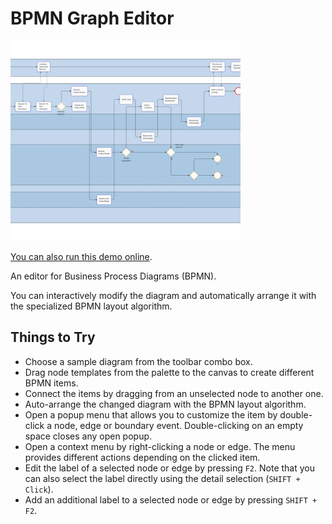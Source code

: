 # BPMN Graph Editor

<img src="../../resources/image/bpmneditor.png" alt="demo-thumbnail" height="320"/>

[You can also run this demo online](https://live.yworks.com/demos/complete/bpmn/index.html).

An editor for Business Process Diagrams (BPMN).

You can interactively modify the diagram and automatically arrange it with the specialized BPMN layout algorithm.

## Things to Try

- Choose a sample diagram from the toolbar combo box.
- Drag node templates from the palette to the canvas to create different BPMN items.
- Connect the items by dragging from an unselected node to another one.
- Auto-arrange the changed diagram with the BPMN layout algorithm.
- Open a popup menu that allows you to customize the item by double-click a node, edge or boundary event. Double-clicking on an empty space closes any open popup.
- Open a context menu by right-clicking a node or edge. The menu provides different actions depending on the clicked item.
- Edit the label of a selected node or edge by pressing `F2`. Note that you can also select the label directly using the detail selection (`SHIFT + Click`).
- Add an additional label to a selected node or edge by pressing `SHIFT + F2`.

